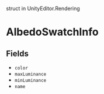 struct in UnityEditor.Rendering
# AlbedoSwatchInfo

## Fields
- `color`
- `maxLuminance`
- `minLuminance`
- `name`
